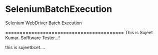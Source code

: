 # SeleniumBatchExecution
Selenium WebDriver Batch Execution


=========================================
This is Sujeet Kumar.
Sofftware Tester...!

this is sujeetbcet....
